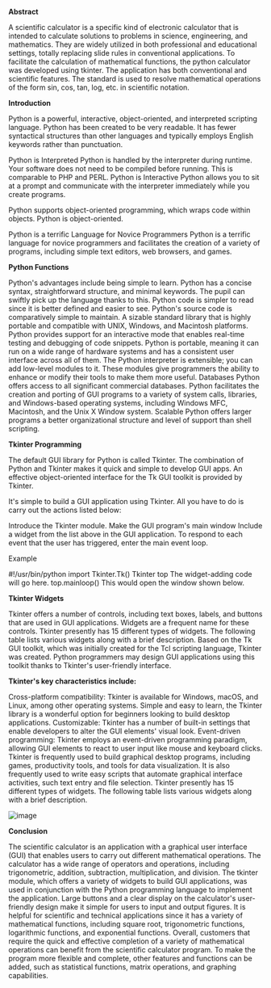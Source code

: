 **Abstract**

A scientific calculator is a specific kind of electronic calculator that is intended to calculate solutions to
problems in science, engineering, and mathematics. They are widely utilized in both professional and
educational settings, totally replacing slide rules in conventional applications. To facilitate the calculation
of mathematical functions, the python calculator was developed using tkinter. The application has both
conventional and scientific features. The standard is used to resolve mathematical operations of the form
sin, cos, tan, log, etc. in scientific notation.

**Introduction**

Python is a powerful, interactive, object-oriented, and interpreted scripting language. Python has been
created to be very readable. It has fewer syntactical structures than other languages and typically employs
English keywords rather than punctuation.

Python is Interpreted Python is handled by the interpreter during runtime. Your software does not need to
be compiled before running. This is comparable to PHP and PERL.
Python is Interactive Python allows you to sit at a prompt and communicate with the interpreter
immediately while you create programs.

Python supports object-oriented programming, which wraps code within objects. Python is
object-oriented.

Python is a terrific Language for Novice Programmers Python is a terrific language for novice
programmers and facilitates the creation of a variety of programs, including simple text editors, web
browsers, and games.

**Python Functions**

Python's advantages include being simple to learn. Python has a concise syntax, straightforward structure,
and minimal keywords. The pupil can swiftly pick up the language thanks to this.
Python code is simpler to read since it is better defined and easier to see.
Python's source code is comparatively simple to maintain.
A sizable standard library that is highly portable and compatible with UNIX, Windows, and Macintosh
platforms.
Python provides support for an interactive mode that enables real-time testing and debugging of code
snippets.
Python is portable, meaning it can run on a wide range of hardware systems and has a consistent user
interface across all of them.
The Python interpreter is extensible; you can add low-level modules to it. These modules give
programmers the ability to enhance or modify their tools to make them more useful.
Databases Python offers access to all significant commercial databases.
Python facilitates the creation and porting of GUI programs to a variety of system calls, libraries, and
Windows-based operating systems, including Windows MFC, Macintosh, and the Unix X Window
system.
Scalable Python offers larger programs a better organizational structure and level of support than shell
scripting.

**Tkinter Programming**

The default GUI library for Python is called Tkinter. The combination of Python and Tkinter makes it
quick and simple to develop GUI apps.
An effective object-oriented interface for the Tk GUI toolkit is provided by Tkinter.

It's simple to build a GUI application using Tkinter. All you have to do is carry out the actions listed
below:

Introduce the Tkinter module.
Make the GUI program's main window
Include a widget from the list above in the GUI application.
To respond to each event that the user has triggered, enter the main event loop.

Example

#!/usr/bin/python
import Tkinter.Tk()
Tkinter top The widget-adding code will go here.
top.mainloop()
This would open the window shown below.

**Tkinter Widgets**

Tkinter offers a number of controls, including text boxes, labels, and buttons that are used in GUI
applications. Widgets are a frequent name for these controls.
Tkinter presently has 15 different types of widgets. The following table lists various widgets along with a
brief description.
Based on the Tk GUI toolkit, which was initially created for the Tcl scripting language, Tkinter was
created. Python programmers may design GUI applications using this toolkit thanks to Tkinter's
user-friendly interface.

**Tkinter's key characteristics include:**

Cross-platform compatibility: Tkinter is available for Windows, macOS, and Linux, among other
operating systems.
Simple and easy to learn, the Tkinter library is a wonderful option for beginners looking to build desktop
applications.
Customizable: Tkinter has a number of built-in settings that enable developers to alter the GUI elements'
visual look.
Event-driven programming: Tkinter employs an event-driven programming paradigm, allowing GUI
elements to react to user input like mouse and keyboard clicks.
Tkinter is frequently used to build graphical desktop programs, including games, productivity tools, and
tools for data visualization. It is also frequently used to write easy scripts that automate graphical interface
activities, such text entry and file selection.
Tkinter presently has 15 different types of widgets. The following table lists various widgets along with a
brief description.

![image](https://github.com/user-attachments/assets/4e6758c2-b0c7-4ca9-b15b-4a6fefd4f7f9)

**Conclusion**

The scientific calculator is an application with a graphical user interface (GUI) that enables users to carry
out different mathematical operations. The calculator has a wide range of operators and operations,
including trigonometric, addition, subtraction, multiplication, and division. The tkinter module, which
offers a variety of widgets to build GUI applications, was used in conjunction with the Python
programming language to implement the application.
Large buttons and a clear display on the calculator's user-friendly design make it simple for users to input
and output figures. It is helpful for scientific and technical applications since it has a variety of
mathematical functions, including square root, trigonometric functions, logarithmic functions, and
exponential functions.
Overall, customers that require the quick and effective completion of a variety of mathematical operations
can benefit from the scientific calculator program. To make the program more flexible and complete,
other features and functions can be added, such as statistical functions, matrix operations, and graphing
capabilities.
